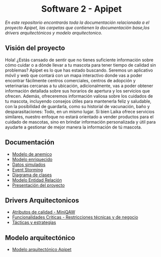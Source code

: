 # <center> Software 2 - Apipet  #

_En este repositorio encontrarás toda la documentación relacionada a el proyecto Apipet, las carpetas que contienen la documentación base,los drivers arquitectónicos y modelo arquitectonico._

## Visión del proyecto ##
Hola! ¿Estás cansado de sentir que no tienes suficiente información sobre cómo cuidar o a dónde llevar a tu mascota para tener tiempo de calidad sin problemas? Apipet es lo que has estado buscando. Seremos un aplicativo móvil y web que contará con un mapa interactivo donde vas a poder encontrar fácilmente centros comerciales, centros de adopción y veterinarias cercanas a tu ubicación, adicionalmente, vas a poder obtener información detallada sobre sus horarios de apertura y los servicios que ofrecen. Además, ofreceremos información valiosa sobre los cuidados de tu mascota, incluyendo consejos útiles para mantenerla feliz y saludable, con la posibilidad de guardarla, como su historial de vacunación, baño y desparasitaciones: Todo, en un mismo lugar. Si bien Laika ofrece servicios similares, nuestro enfoque no estará orientado a vender productos para el cuidado de mascotas, sino en brindar información personalizada y útil para ayudarte a gestionar de mejor manera la información de tú mascota.

## Documentación ##
- [Modelo de anemico](https://github.com/MiguelRiosT/S2MigueExtraClase/tree/main/Documentaci%C3%B3n/Modelo%20anemico)
- [Modelo enriquecido]()
- [Datos simulados]()
- [Event Storming]()
- [Diagrama de clases]()
- [Modelo Entidad Relación]()
- [Presentación del proyecto]()

## Drivers Arquitectonicos ##
- [Atributos de calidad - MiniQAW]()
- [Funcionalidades Criticas - Restricciones técnicas y de negocio]()
- [Tácticas y estrategias]()

## Modelo arquitectónico ##

- [Modelo arquitectónico Apipet]()




